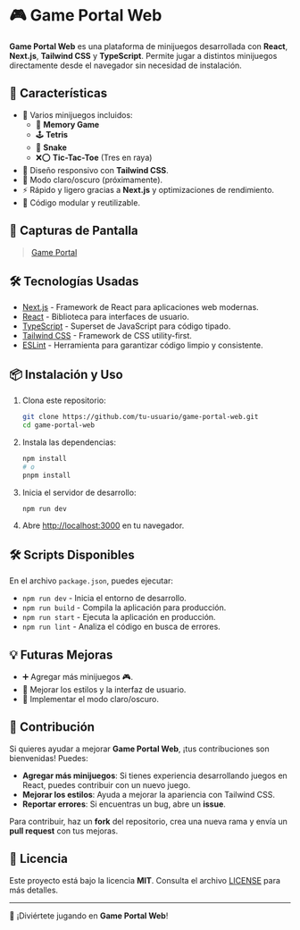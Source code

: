 # 🎮 Game Portal Web

**Game Portal Web** es una plataforma de minijuegos desarrollada con **React**, **Next.js**, **Tailwind CSS** y **TypeScript**. Permite jugar a distintos minijuegos directamente desde el navegador sin necesidad de instalación.

## 🚀 Características

- 🎲 Varios minijuegos incluidos:
  - 🧠 **Memory Game**
  - 🕹️ **Tetris**
  - 🐍 **Snake**
  - ❌⭕ **Tic-Tac-Toe** (Tres en raya)
- 🎨 Diseño responsivo con **Tailwind CSS**.
- 🌙 Modo claro/oscuro (próximamente).
- ⚡ Rápido y ligero gracias a **Next.js** y optimizaciones de rendimiento.
- 🔗 Código modular y reutilizable.

## 📸 Capturas de Pantalla

> [Game Portal](/public/dashboard.png)

## 🛠️ Tecnologías Usadas

- [Next.js](https://nextjs.org/) - Framework de React para aplicaciones web modernas.
- [React](https://reactjs.org/) - Biblioteca para interfaces de usuario.
- [TypeScript](https://www.typescriptlang.org/) - Superset de JavaScript para código tipado.
- [Tailwind CSS](https://tailwindcss.com/) - Framework de CSS utility-first.
- [ESLint](https://eslint.org/) - Herramienta para garantizar código limpio y consistente.


## 📦 Instalación y Uso

1. Clona este repositorio:

   ```sh
   git clone https://github.com/tu-usuario/game-portal-web.git
   cd game-portal-web
   ```

2. Instala las dependencias:

   ```sh
   npm install
   # o
   pnpm install
   ```

3. Inicia el servidor de desarrollo:

   ```sh
   npm run dev
   ```

4. Abre [http://localhost:3000](http://localhost:3000) en tu navegador.

## 🛠️ Scripts Disponibles

En el archivo `package.json`, puedes ejecutar:

- `npm run dev` - Inicia el entorno de desarrollo.
- `npm run build` - Compila la aplicación para producción.
- `npm run start` - Ejecuta la aplicación en producción.
- `npm run lint` - Analiza el código en busca de errores.

## 💡 Futuras Mejoras

- ➕ Agregar más minijuegos 🎮.
- 🎨 Mejorar los estilos y la interfaz de usuario.
- 🌙 Implementar el modo claro/oscuro.

## 🤝 Contribución

Si quieres ayudar a mejorar **Game Portal Web**, ¡tus contribuciones son bienvenidas! Puedes:

- **Agregar más minijuegos**: Si tienes experiencia desarrollando juegos en React, puedes contribuir con un nuevo juego.
- **Mejorar los estilos**: Ayuda a mejorar la apariencia con Tailwind CSS.
- **Reportar errores**: Si encuentras un bug, abre un **issue**.

Para contribuir, haz un **fork** del repositorio, crea una nueva rama y envía un **pull request** con tus mejoras.

## 📜 Licencia

Este proyecto está bajo la licencia **MIT**. Consulta el archivo [LICENSE](./LICENSE) para más detalles.

---

🎉 ¡Diviértete jugando en **Game Portal Web**!
